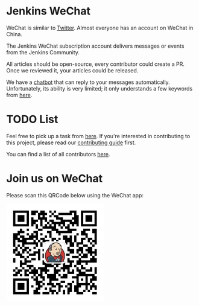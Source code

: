 # Jenkins WeChat

WeChat is similar to [Twitter](https://twitter.com). Almost everyone has an account on WeChat in China.

The Jenkins WeChat subscription account delivers messages or events from the Jenkins Community.

All articles should be open-source, every contributor could create a PR. Once we reviewed it, your articles could be released.

We have a [chatbot](https://github.com/jenkins-zh/wechat-backend) that can reply to your messages automatically. 
Unfortunately, its ability is very limited; it only understands a few keywords from [here](management/auto-reply/keywords-welcome.yml).

# TODO List

Feel free to pick up a task from [here](https://github.com/orgs/jenkins-zh/projects/2). If you're interested in contributing to this project, please read our [contributing guide](CONTRIBUTING.md) first.

You can find a list of all contributors [here](https://github.com/jenkins-infra/wechat/tree/master/management/contributors).

# Join us on WeChat

Please scan this QRCode below using the WeChat app:

![](images/wechat-qrcode.jpg)
